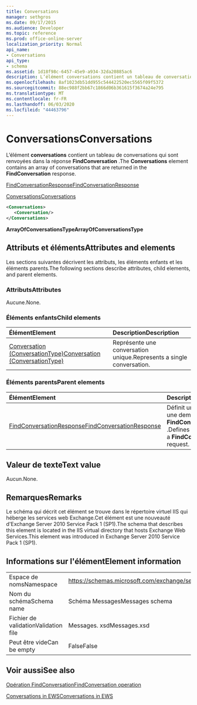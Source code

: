 ```yaml
---
title: Conversations
manager: sethgros
ms.date: 09/17/2015
ms.audience: Developer
ms.topic: reference
ms.prod: office-online-server
localization_priority: Normal
api_name:
- Conversations
api_type:
- schema
ms.assetid: 1d18f98c-6457-45e9-a934-32da20885ac6
description: L’élément conversations contient un tableau de conversations qui sont renvoyées dans la réponse FindConversation.
ms.openlocfilehash: 8af1023db51dd955c544422520ec5565f09f5372
ms.sourcegitcommit: 88ec988f2bb67c1866d06b361615f3674a24e795
ms.translationtype: MT
ms.contentlocale: fr-FR
ms.lasthandoff: 06/03/2020
ms.locfileid: "44463796"
---
```

# <a name="conversations"></a><span data-ttu-id="176e2-103">Conversations</span><span class="sxs-lookup"><span data-stu-id="176e2-103">Conversations</span></span>

<span data-ttu-id="176e2-104">L’élément **conversations** contient un tableau de conversations qui sont renvoyées dans la réponse **FindConversation** .</span><span class="sxs-lookup"><span data-stu-id="176e2-104">The **Conversations** element contains an array of conversations that are returned in the **FindConversation** response.</span></span> 
  
[<span data-ttu-id="176e2-105">FindConversationResponse</span><span class="sxs-lookup"><span data-stu-id="176e2-105">FindConversationResponse</span></span>](findconversationresponse.md)
  
[<span data-ttu-id="176e2-106">Conversations</span><span class="sxs-lookup"><span data-stu-id="176e2-106">Conversations</span></span>](conversations-ex15websvcsotherref.md)
  
```xml
<Conversations>
   <Conversation/>
</Conversations>
```

 <span data-ttu-id="176e2-107">**ArrayOfConversationsType**</span><span class="sxs-lookup"><span data-stu-id="176e2-107">**ArrayOfConversationsType**</span></span>
## <a name="attributes-and-elements"></a><span data-ttu-id="176e2-108">Attributs et éléments</span><span class="sxs-lookup"><span data-stu-id="176e2-108">Attributes and elements</span></span>

<span data-ttu-id="176e2-109">Les sections suivantes décrivent les attributs, les éléments enfants et les éléments parents.</span><span class="sxs-lookup"><span data-stu-id="176e2-109">The following sections describe attributes, child elements, and parent elements.</span></span>
  
### <a name="attributes"></a><span data-ttu-id="176e2-110">Attributs</span><span class="sxs-lookup"><span data-stu-id="176e2-110">Attributes</span></span>

<span data-ttu-id="176e2-111">Aucune.</span><span class="sxs-lookup"><span data-stu-id="176e2-111">None.</span></span>
  
### <a name="child-elements"></a><span data-ttu-id="176e2-112">Éléments enfants</span><span class="sxs-lookup"><span data-stu-id="176e2-112">Child elements</span></span>

|<span data-ttu-id="176e2-113">**Élément**</span><span class="sxs-lookup"><span data-stu-id="176e2-113">**Element**</span></span>|<span data-ttu-id="176e2-114">**Description**</span><span class="sxs-lookup"><span data-stu-id="176e2-114">**Description**</span></span>|
|:-----|:-----|
|[<span data-ttu-id="176e2-115">Conversation (ConversationType)</span><span class="sxs-lookup"><span data-stu-id="176e2-115">Conversation (ConversationType)</span></span>](conversation-conversationtype.md) <br/> |<span data-ttu-id="176e2-116">Représente une conversation unique.</span><span class="sxs-lookup"><span data-stu-id="176e2-116">Represents a single conversation.</span></span>  <br/> |
   
### <a name="parent-elements"></a><span data-ttu-id="176e2-117">Éléments parents</span><span class="sxs-lookup"><span data-stu-id="176e2-117">Parent elements</span></span>

|<span data-ttu-id="176e2-118">**Élément**</span><span class="sxs-lookup"><span data-stu-id="176e2-118">**Element**</span></span>|<span data-ttu-id="176e2-119">**Description**</span><span class="sxs-lookup"><span data-stu-id="176e2-119">**Description**</span></span>|
|:-----|:-----|
|[<span data-ttu-id="176e2-120">FindConversationResponse</span><span class="sxs-lookup"><span data-stu-id="176e2-120">FindConversationResponse</span></span>](findconversationresponse.md) <br/> |<span data-ttu-id="176e2-121">Définit une réponse à une demande **FindConversation** .</span><span class="sxs-lookup"><span data-stu-id="176e2-121">Defines a response to a **FindConversation** request.</span></span>  <br/> |
   
## <a name="text-value"></a><span data-ttu-id="176e2-122">Valeur de texte</span><span class="sxs-lookup"><span data-stu-id="176e2-122">Text value</span></span>

<span data-ttu-id="176e2-123">Aucun.</span><span class="sxs-lookup"><span data-stu-id="176e2-123">None.</span></span>
  
## <a name="remarks"></a><span data-ttu-id="176e2-124">Remarques</span><span class="sxs-lookup"><span data-stu-id="176e2-124">Remarks</span></span>

<span data-ttu-id="176e2-125">Le schéma qui décrit cet élément se trouve dans le répertoire virtuel IIS qui héberge les services web Exchange.Cet élément est une nouveauté d'Exchange Server 2010 Service Pack 1 (SP1).</span><span class="sxs-lookup"><span data-stu-id="176e2-125">The schema that describes this element is located in the IIS virtual directory that hosts Exchange Web Services.This element was introduced in Exchange Server 2010 Service Pack 1 (SP1).</span></span>
  
## <a name="element-information"></a><span data-ttu-id="176e2-126">Informations sur l'élément</span><span class="sxs-lookup"><span data-stu-id="176e2-126">Element information</span></span>

|||
|:-----|:-----|
|<span data-ttu-id="176e2-127">Espace de noms</span><span class="sxs-lookup"><span data-stu-id="176e2-127">Namespace</span></span>  <br/> |https://schemas.microsoft.com/exchange/services/2006/messages  <br/> |
|<span data-ttu-id="176e2-128">Nom du schéma</span><span class="sxs-lookup"><span data-stu-id="176e2-128">Schema name</span></span>  <br/> |<span data-ttu-id="176e2-129">Schéma Messages</span><span class="sxs-lookup"><span data-stu-id="176e2-129">Messages schema</span></span>  <br/> |
|<span data-ttu-id="176e2-130">Fichier de validation</span><span class="sxs-lookup"><span data-stu-id="176e2-130">Validation file</span></span>  <br/> |<span data-ttu-id="176e2-131">Messages. xsd</span><span class="sxs-lookup"><span data-stu-id="176e2-131">Messages.xsd</span></span>  <br/> |
|<span data-ttu-id="176e2-132">Peut être vide</span><span class="sxs-lookup"><span data-stu-id="176e2-132">Can be empty</span></span>  <br/> |<span data-ttu-id="176e2-133">False</span><span class="sxs-lookup"><span data-stu-id="176e2-133">False</span></span>  <br/> |
   
## <a name="see-also"></a><span data-ttu-id="176e2-134">Voir aussi</span><span class="sxs-lookup"><span data-stu-id="176e2-134">See also</span></span>



[<span data-ttu-id="176e2-135">Opération FindConversation</span><span class="sxs-lookup"><span data-stu-id="176e2-135">FindConversation operation</span></span>](findconversation-operation.md)


[<span data-ttu-id="176e2-136">Conversations in EWS</span><span class="sxs-lookup"><span data-stu-id="176e2-136">Conversations in EWS</span></span>](https://msdn.microsoft.com/library/91e64629-db6c-4c94-9dcb-d386232e8467%28Office.15%29.aspx)

